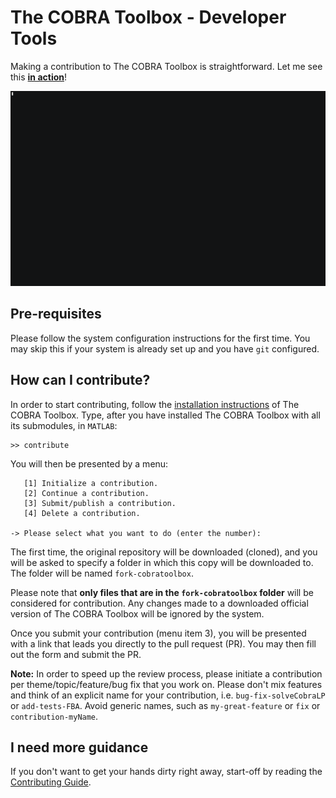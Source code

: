 # The COBRA Toolbox - Developer Tools

Making a contribution to The COBRA Toolbox is straightforward. Let me see this [**in action**](https://)!

![video](assets/video.gif)

## Pre-requisites

Please follow the system configuration instructions for the first time. You may skip this if your system is already set up and you have `git` configured.

## How can I contribute?

In order to start contributing, follow the [installation instructions](https://github.com/opencobra/cobratoolbox/) of The COBRA Toolbox. Type, after you have installed The COBRA Toolbox with all its submodules, in `MATLAB`:
```
>> contribute
```

You will then be presented by a menu:
```
   [1] Initialize a contribution.
   [2] Continue a contribution.
   [3] Submit/publish a contribution.
   [4] Delete a contribution.

-> Please select what you want to do (enter the number):
```

The first time, the original repository will be downloaded (cloned), and you will be asked to specify a folder in which this copy will be downloaded to. The folder will be named `fork-cobratoolbox`.

Please note that **only files that are in the `fork-cobratoolbox` folder** will be considered for contribution. Any changes made to a downloaded official version of The COBRA Toolbox will be ignored by the system.

Once you submit your contribution (menu item 3), you will be presented with a link that leads you directly to the pull request (PR). You may then fill out the form and submit the PR.

**Note:** In order to speed up the review process, please initiate a contribution per theme/topic/feature/bug fix that you work on. Please don't mix features and think of an explicit name for your contribution, i.e. `bug-fix-solveCobraLP` or `add-tests-FBA`. Avoid generic names, such as `my-great-feature` or `fix` or `contribution-myName`.

## I need more guidance

If you don't want to get your hands dirty right away, start-off by reading the [Contributing Guide](https://).
